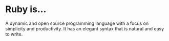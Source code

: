 # Ruby is...

A dynamic and open source programming language with a focus on simplicity and productivity. It has an elegant syntax that is natural and easy to write.
